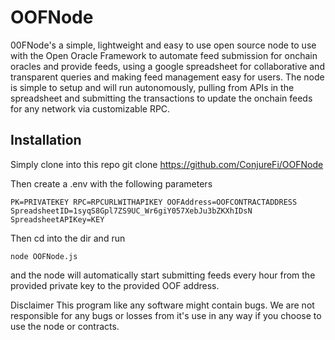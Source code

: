 # OOFNode
00FNode's a simple, lightweight and easy to use open source node to use with the Open Oracle Framework to automate feed submission for onchain oracles and provide feeds, using a google spreadsheet for collaborative and transparent queries and making feed management easy for users. The node is simple to setup and will run autonomously, pulling from APIs in the spreadsheet and submitting the transactions to update the onchain feeds for any network via customizable RPC. 

## Installation
Simply clone into this repo
git clone https://github.com/ConjureFi/OOFNode

Then create a .env with the following parameters

`PK=PRIVATEKEY
RPC=RPCURLWITHAPIKEY
OOFAddress=OOFCONTRACTADDRESS
SpreadsheetID=1syqS8Gpl7ZS9UC_Wr6giY057XebJu3bZKXhIDsN
SpreadsheetAPIKey=KEY`

Then cd into the dir and run

`node OOFNode.js`

and the node will automatically start submitting feeds every hour from the provided private key to the provided OOF address.

Disclaimer
This program like any software might contain bugs. We are not responsible for any bugs or losses from it's use in any way if you choose to use the node or contracts.
